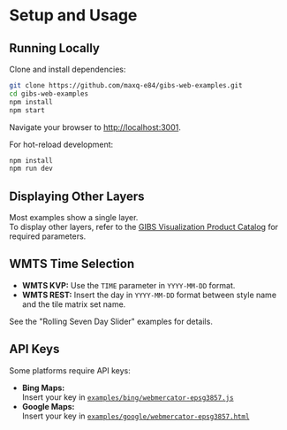 # Setup and Usage

## Running Locally

Clone and install dependencies:

```bash
git clone https://github.com/maxq-e84/gibs-web-examples.git
cd gibs-web-examples
npm install
npm start
```

Navigate your browser to [http://localhost:3001](http://localhost:3001).

For hot-reload development:

```bash
npm install
npm run dev
```

## Displaying Other Layers

Most examples show a single layer.  
To display other layers, refer to the [GIBS Visualization Product Catalog](https://nasa-gibs.github.io/gibs-api-docs/available-visualizations/#visualization-product-catalog) for required parameters.

## WMTS Time Selection

- **WMTS KVP:** Use the `TIME` parameter in `YYYY-MM-DD` format.
- **WMTS REST:** Insert the day in `YYYY-MM-DD` format between style name and the tile matrix set name.

See the "Rolling Seven Day Slider" examples for details.

## API Keys

Some platforms require API keys:
- **Bing Maps:**  
  Insert your key in [`examples/bing/webmercator-epsg3857.js`](./examples/bing/webmercator-epsg3857.js#L25)
- **Google Maps:**  
  Insert your key in [`examples/google/webmercator-epsg3857.html`](./examples/google/webmercator-epsg3857.html#L30)